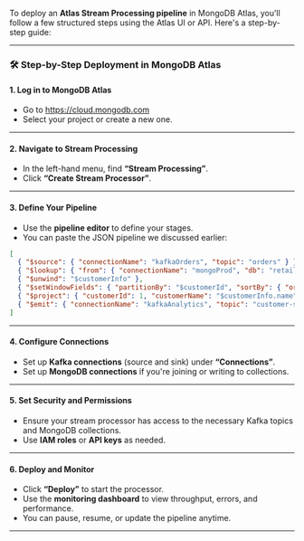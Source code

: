 To deploy an **Atlas Stream Processing pipeline** in MongoDB Atlas, you’ll follow a few structured steps using the Atlas UI or API. Here's a step-by-step guide:

---

### 🛠️ **Step-by-Step Deployment in MongoDB Atlas**

#### **1. Log in to MongoDB Atlas**
- Go to https://cloud.mongodb.com
- Select your project or create a new one.

---

#### **2. Navigate to Stream Processing**
- In the left-hand menu, find **“Stream Processing”**.
- Click **“Create Stream Processor”**.

---

#### **3. Define Your Pipeline**
- Use the **pipeline editor** to define your stages.
- You can paste the JSON pipeline we discussed earlier:
```json
[
  { "$source": { "connectionName": "kafkaOrders", "topic": "orders" } },
  { "$lookup": { "from": { "connectionName": "mongoProd", "db": "retail", "coll": "customers" }, "localField": "customerId", "foreignField": "_id", "as": "customerInfo" } },
  { "$unwind": "$customerInfo" },
  { "$setWindowFields": { "partitionBy": "$customerId", "sortBy": { "orderTime": 1 }, "output": { "totalSpent": { "$sum": "$amount", "window": { "range": [ -5, "minute" ], "unit": "minute" } } } } },
  { "$project": { "customerId": 1, "customerName": "$customerInfo.name", "totalSpent": 1, "windowEnd": "$orderTime" } },
  { "$emit": { "connectionName": "kafkaAnalytics", "topic": "customer-spending" } }
]
```

---

#### **4. Configure Connections**
- Set up **Kafka connections** (source and sink) under **“Connections”**.
- Set up **MongoDB connections** if you're joining or writing to collections.

---

#### **5. Set Security and Permissions**
- Ensure your stream processor has access to the necessary Kafka topics and MongoDB collections.
- Use **IAM roles** or **API keys** as needed.

---

#### **6. Deploy and Monitor**
- Click **“Deploy”** to start the processor.
- Use the **monitoring dashboard** to view throughput, errors, and performance.
- You can pause, resume, or update the pipeline anytime.

---

